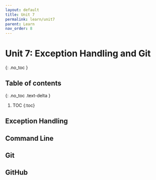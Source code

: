 ```yaml
---
layout: default
title: Unit 7
permalink: learn/unit7
parent: Learn
nav_order: 8
---
```


# Unit 7: Exception Handling and Git
{: .no_toc }

## Table of contents
{: .no_toc .text-delta }

1. TOC
{:toc}

## Exception Handling

## Command Line

## Git

## GitHub

